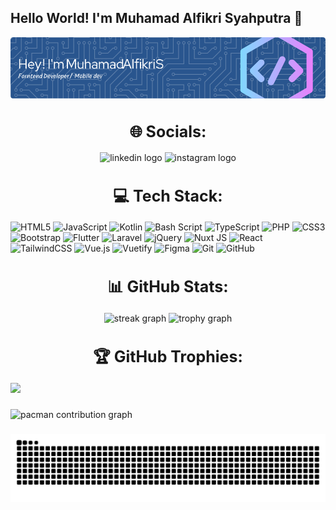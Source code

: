 ## Hello World! I'm Muhamad Alfikri Syahputra 👋

![XvFikri](img/header.png)





<div align="center">
    <h1 align="center" style="font-size: 25px;">🌐 Socials:</h1>
  <img src="https://img.shields.io/static/v1?message=LinkedIn&logo=linkedin&label=&color=0077B5&logoColor=white&labelColor=&style=for-the-badge" height="25" alt="linkedin logo"  />
  <img src="https://img.shields.io/static/v1?message=Instagram&logo=instagram&label=&color=E4405F&logoColor=white&labelColor=&style=for-the-badge" height="25" alt="instagram logo" href="https://instagram.com/alfikriputr" />
</div>

<h1 align="center" style="font-size: 25px;">💻 Tech Stack:</h1>

 ![HTML5](https://img.shields.io/badge/html5-%23E34F26.svg?style=for-the-badge&logo=html5&logoColor=white) ![JavaScript](https://img.shields.io/badge/javascript-%23323330.svg?style=for-the-badge&logo=javascript&logoColor=%23F7DF1E) ![Kotlin](https://img.shields.io/badge/kotlin-%237F52FF.svg?style=for-the-badge&logo=kotlin&logoColor=white) ![Bash Script](https://img.shields.io/badge/bash_script-%23121011.svg?style=for-the-badge&logo=gnu-bash&logoColor=white) ![TypeScript](https://img.shields.io/badge/typescript-%23007ACC.svg?style=for-the-badge&logo=typescript&logoColor=white) ![PHP](https://img.shields.io/badge/php-%23777BB4.svg?style=for-the-badge&logo=php&logoColor=white) ![CSS3](https://img.shields.io/badge/css3-%231572B6.svg?style=for-the-badge&logo=css3&logoColor=white) ![Bootstrap](https://img.shields.io/badge/bootstrap-%238511FA.svg?style=for-the-badge&logo=bootstrap&logoColor=white) ![Flutter](https://img.shields.io/badge/Flutter-%2302569B.svg?style=for-the-badge&logo=Flutter&logoColor=white) ![Laravel](https://img.shields.io/badge/laravel-%23FF2D20.svg?style=for-the-badge&logo=laravel&logoColor=white) ![jQuery](https://img.shields.io/badge/jquery-%230769AD.svg?style=for-the-badge&logo=jquery&logoColor=white) ![Nuxt JS](https://img.shields.io/badge/Nuxt-002E3B?style=for-the-badge&logo=nuxt.js&logoColor=#00DC82) ![React](https://img.shields.io/badge/react-%2320232a.svg?style=for-the-badge&logo=react&logoColor=%2361DAFB) ![TailwindCSS](https://img.shields.io/badge/tailwindcss-%2338B2AC.svg?style=for-the-badge&logo=tailwind-css&logoColor=white) ![Vue.js](https://img.shields.io/badge/vue.js-%2335495e.svg?style=for-the-badge&logo=vuedotjs&logoColor=%234FC08D) ![Vuetify](https://img.shields.io/badge/Vuetify-1867C0?style=for-the-badge&logo=vuetify&logoColor=AEDDFF) ![Figma](https://img.shields.io/badge/figma-%23F24E1E.svg?style=for-the-badge&logo=figma&logoColor=white) ![Git](https://img.shields.io/badge/git-%23F05033.svg?style=for-the-badge&logo=git&logoColor=white) ![GitHub](https://img.shields.io/badge/github-%23121011.svg?style=for-the-badge&logo=github&logoColor=white)
<!-- ![](https://github-readme-stats.vercel.app/api?username=Xvfikri&theme=gruvbox&hide_border=false&include_all_commits=false&count_private=true)<br/> -->

###

<div align="center">
    <h1 align="center" style="font-size: 25px;">📊 GitHub Stats:</h1>
  <img src="https://nirzak-streak-stats.vercel.app/?user=Xvfikri&theme=gruvbox&hide_border=false" height="150" alt="streak graph"  /> 
  <img src="https://github-readme-stats.vercel.app/api/top-langs/?username=Xvfikri&theme=gruvbox&hide_border=false&include_all_commits=false&count_private=true&layout=compact" height="150" alt="trophy graph"  />
</div>



###

<h1 align="center" style="font-size: 25px;">🏆 GitHub Trophies: </h1>

![](https://github-profile-trophy.vercel.app/?username=Xvfikri&theme=radical&no-frame=false&no-bg=true&margin-w=4)

<!-- Proudly created with GPRM ( https://gprm.itsvg.in ) -->
###

<picture>
  <source media="(prefers-color-scheme: dark)" srcset="https://raw.githubusercontent.com/Xvfikri/Xvfikri/output/pacman-contribution-graph-dark.svg">
  <source media="(prefers-color-scheme: light)" srcset="https://raw.githubusercontent.com/Xvfikri/Xvfikri/output/pacman-contribution-graph.svg">
  <img alt="pacman contribution graph" src="https://raw.githubusercontent.com/Xvfikri/Xvfikri/output/pacman-contribution-graph.svg">
</picture>

###

<img src="https://raw.githubusercontent.com/Xvfikri/Xvfikri/output/snake.svg" alt="Snake animation" />

###
